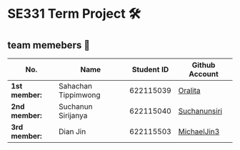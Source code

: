 # SE331 Term Project 🛠

## team memebers 🌿
| No. | Name | Student ID | Github Account |
| --------------- | ------------------- | --------- | --------- |
| **1st member:** | Sahachan Tippimwong | 622115039 | [Oralita](https://github.com/oat431) |
| **2nd member:** | Suchanun Sirijanya | 622115040 | [Suchanunsiri](https://github.com/Suchanunsiri) |
| **3rd member:** | Dian Jin | 622115503 | [MichaelJin3](https://github.com/MichaelJin3) |

